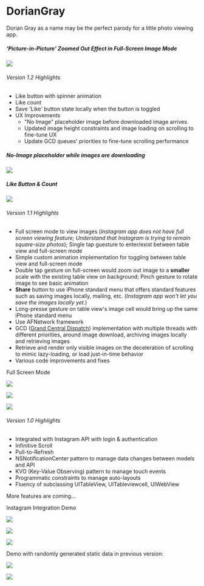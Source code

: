 # DorianGray
Dorian Gray as a name may be the perfect parody for a little photo viewing app.

##### 'Picture-in-Picture' Zoomed Out Effect in Full-Screen Image Mode
![](https://c2.staticflickr.com/6/5342/17802206041_649b50db0b_z.jpg)

###### Version 1.2 Highlights
- Like button with spinner animation
- Like count
- Save 'Like' button state locally when the button is toggled
- UX Improvements
  - "No Image" placeholder image before downloaded image arrives
  - Updated image height constraints and image loading on scrolling to fine-tune UX
  - Update GCD queues' priorities to fine-tune scrolling performance

##### No-Image placeholder while images are downloading
![](https://c4.staticflickr.com/8/7739/17775188716_a36c08c4ab_z.jpg)

##### Like Button & Count
![](https://c1.staticflickr.com/9/8860/17615234829_2898c0d768_z.jpg)

###### Version 1.1 Highlights
- Full screen mode to view images (*Instagram app does not have full screen viewing feature; Understand that Instagram is trying to remain square-size photos*); Single tap guesture to enter/exist between table view and full-screen mode
- Simple custom animation implementation for toggling between table view and full-screen mode
- Double tap gesture on full-screen would zoom out image to a **smaller** scale with the existing table view on background; Pinch gesture to rotate image to see basic animation
- **Share** button to use iPhone standard menu that offers standard features such as saving images locally, mailing, etc. (*Instagram app won't let you save the images locally yet.*)
- Long-presse gesture on table view's image cell would bring up the same iPhone standard menu
- Use AFNetwork framework
- GCD ([Grand Central Dispatch](https://developer.apple.com/library/ios/documentation/Performance/Reference/GCD_libdispatch_Ref/)) implementation with multiple threads with different priorities, around image download, archiving images locally and retrieving images
- Retrieve and render only visible images on the deceleration of scrolling to mimic lazy-loading, or load just-in-time behavior
- Various code improvements and fixes

Full Screen Mode

![](https://c2.staticflickr.com/6/5457/17497495142_e0b50b2a47_z.jpg)

![](https://c4.staticflickr.com/8/7789/17499640415_0094c5db8c_z.jpg)

![](https://c4.staticflickr.com/8/7747/16879332783_f6ecda4f37_z.jpg)

###### Version 1.0 Highlights
- Integrated with Instagram API with login & authentication
- Infinitive Scroll
- Pull-to-Refresh
- NSNotificationCenter pattern to manage data changes between models and API
- KVO (Key-Value Observing) pattern to manage touch events
- Programmatic constraints to manage auto-layouts
- Fluency of subclassing UITableView, UITableviewcell, UIWebView

More features are coming...

Instagram Integration Demo

![](https://farm8.staticflickr.com/7712/17111018897_4da01a90d4_c.jpg)

![](https://farm9.staticflickr.com/8691/16698207873_c496ee602a_c.jpg)

![](https://farm9.staticflickr.com/8766/17130680898_07dde11491_c.jpg)

Demo with randomly generated static data in previous version:

![](https://farm8.staticflickr.com/7682/17085570808_f9fe6f386b_c.jpg)

![](https://farm9.staticflickr.com/8816/17247376276_f1451e3187_c.jpg)
